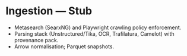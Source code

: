 # Ingestion — Stub

- Metasearch (SearxNG) and Playwright crawling policy enforcement.
- Parsing stack (Unstructured/Tika, OCR, Trafilatura, Camelot) with provenance pack.
- Arrow normalisation; Parquet snapshots.
